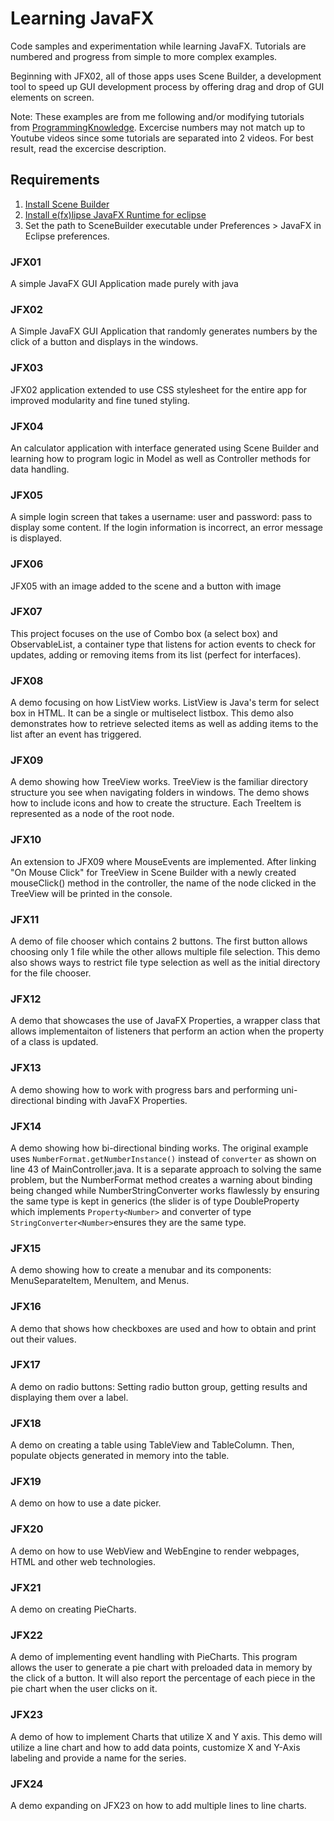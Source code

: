 # Learning JavaFX
Code samples and experimentation while learning JavaFX. Tutorials are numbered and progress from simple to more complex examples.

Beginning with JFX02, all of those apps uses Scene Builder, a development tool to speed up GUI development process by offering drag and drop of GUI elements on screen.

Note: These examples are from me following and/or modifying tutorials from [ProgrammingKnowledge](https://www.youtube.com/playlist?list=PLS1QulWo1RIaUGP446_pWLgTZPiFizEMq "JavaFX Tutorial Playlist by ProgrammingKnowledge"). Excercise numbers may not match up to Youtube videos since some tutorials are separated into 2 videos. For best result, read the excercise description.

## Requirements
1. [Install Scene Builder](http://gluonhq.com/products/scene-builder/)
2. [Install e(fx)lipse JavaFX Runtime for eclipse](http://www.eclipse.org/efxclipse/install.html#for-the-lazy)
3. Set the path to SceneBuilder executable under Preferences > JavaFX in Eclipse preferences.

### JFX01
A simple JavaFX GUI Application made purely with java

### JFX02
A Simple JavaFX GUI Application that randomly generates numbers by the click of a button and displays in the windows. 

### JFX03
JFX02 application extended to use CSS stylesheet for the entire app for improved modularity and fine tuned styling.

### JFX04
An calculator application with interface generated using Scene Builder and learning how to program logic in Model as well as Controller methods for data handling.

### JFX05
A simple login screen that takes a username: user and password: pass to display some content. If the login information is incorrect, an error message is displayed.

### JFX06
JFX05 with an image added to the scene and a button with image

### JFX07
This project focuses on the use of Combo box (a select box) and ObservableList, a container type that listens for action events to check for updates, adding or removing items from its list (perfect for interfaces).

### JFX08
A demo focusing on how ListView works. ListView is Java's term for select box in HTML. It can be a single or multiselect listbox. This demo also demonstrates how to retrieve selected items as well as adding items to the list after an event has triggered.

### JFX09
A demo showing how TreeView works. TreeView is the familiar directory structure you see when navigating folders in windows. The demo shows how to include icons and how to create the structure. Each TreeItem is represented as a node of the root node.

### JFX10
An extension to JFX09 where MouseEvents are implemented. After linking "On Mouse Click" for TreeView in Scene Builder with a newly created mouseClick() method in the controller, the name of the node clicked in the TreeView will be printed in the console.

### JFX11
A demo of file chooser which contains 2 buttons. The first button allows choosing only 1 file while the other allows multiple file selection. This demo also shows ways to restrict file type selection as well as the initial directory for the file chooser.

### JFX12
A demo that showcases the use of JavaFX Properties, a wrapper class that allows implementaiton of listeners that perform an action when the property of a class is updated.

### JFX13
A demo showing how to work with progress bars and performing uni-directional binding with JavaFX Properties.

### JFX14
A demo showing how bi-directional binding works. The original example uses `NumberFormat.getNumberInstance()` instead of `converter` as shown on line 43 of MainController.java. It is a separate approach to solving the same problem, but the NumberFormat method creates a warning about binding being changed while NumberStringConverter works flawlessly by ensuring the same type is kept in generics (the slider is of type DoubleProperty which implements `Property<Number>` and converter of type `StringConverter<Number>`ensures they are the same type.

### JFX15
A demo showing how to create a menubar and its components: MenuSeparateItem, MenuItem, and Menus.

### JFX16
A demo that shows how checkboxes are used and how to obtain and print out their values.

### JFX17
A demo on radio buttons: Setting radio button group, getting results and displaying them over a label.

### JFX18
A demo on creating a table using TableView and TableColumn. Then, populate objects generated in memory into the table.

### JFX19
A demo on how to use a date picker.

### JFX20
A demo on how to use WebView and WebEngine to render webpages, HTML and other web technologies.

### JFX21
A demo on creating PieCharts.

### JFX22
A demo of implementing event handling with PieCharts. This program allows the user to generate a pie chart with preloaded data in memory by the click of a button. It will also report the percentage of each piece in the pie chart when the user clicks on it.

### JFX23
A demo of how to implement Charts that utilize X and Y axis. This demo will utilize a line chart and how to add data points, customize X and Y-Axis labeling and provide a name for the series.

### JFX24
A demo expanding on JFX23 on how to add multiple lines to line charts.
